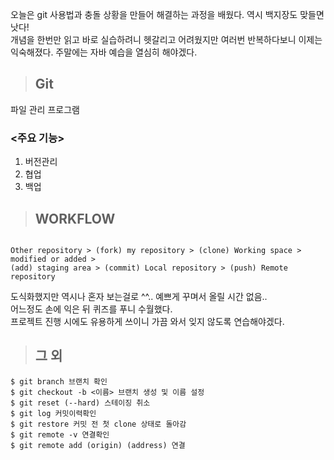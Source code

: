 오늘은 git 사용법과 충돌 상황을 만들어 해결하는 과정을 배웠다. 역시 백지장도 맞들면 낫다!  
개념을 한번만 읽고 바로 실습하려니 헷갈리고 어려웠지만 여러번 반복하다보니 이제는 익숙해졌다. 주말에는 자바 예습을 열심히 해야겠다.  

> ## Git

파일 관리 프로그램

### <주요 기능>
1. 버전관리
2. 협업
3. 백업

> ## WORKFLOW 


```

Other repository > (fork) my repository > (clone) Working space > modified or added >
(add) staging area > (commit) Local repository > (push) Remote repository 

```


도식화했지만 역시나 혼자 보는걸로 ^^.. 예쁘게 꾸며서 올릴 시간 없음..  
어느정도 손에 익은 뒤 퀴즈를 푸니 수월했다.  
프로젝트 진행 시에도 유용하게 쓰이니 가끔 와서 잊지 않도록 연습해야겠다.  


> ## 그 외

```
$ git branch 브랜치 확인
$ git checkout -b <이름> 브랜치 생성 및 이름 설정
$ git reset (--hard) 스테이징 취소
$ git log 커밋이력확인
$ git restore 커밋 전 첫 clone 상태로 돌아감
$ git remote -v 연결확인
$ git remote add (origin) (address) 연결
```

